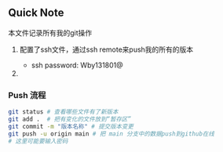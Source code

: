 ## Quick Note

本文件记录所有我的git操作

1. 配置了ssh文件，通过ssh remote来push我的所有的版本
   - ssh password: Wby131801@

2. 

### Push 流程

``` bash 
git status # 查看哪些文件有了新版本
git add .  # 把有变化的文件放到“暂存区”
git commit -m "版本名称" # 提交版本变更
git push -u origin main # 把 main 分支中的数据push到github在线
# 这里可能要输入密码
```











